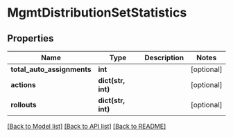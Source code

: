 # MgmtDistributionSetStatistics

## Properties
Name | Type | Description | Notes
------------ | ------------- | ------------- | -------------
**total_auto_assignments** | **int** |  | [optional] 
**actions** | **dict(str, int)** |  | [optional] 
**rollouts** | **dict(str, int)** |  | [optional] 

[[Back to Model list]](../README.md#documentation-for-models) [[Back to API list]](../README.md#documentation-for-api-endpoints) [[Back to README]](../README.md)

